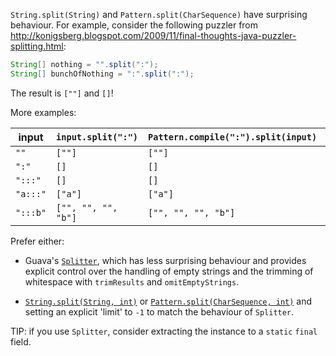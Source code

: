 `String.split(String)` and `Pattern.split(CharSequence)` have surprising
behaviour. For example, consider the following puzzler from
http://konigsberg.blogspot.com/2009/11/final-thoughts-java-puzzler-splitting.html:

```java
String[] nothing = "".split(":");
String[] bunchOfNothing = ":".split(":");
```

The result is `[""]` and `[]`!

More examples:

input    | `input.split(":")`  | `Pattern.compile(":").split(input)` | `Splitter.on(':').split(input)`
-------- | ------------------- | ----------------------------------- | -------------------------------
`""`     | `[""]`              | `[""]`                              | `[""]`
`":"`    | `[]`                | `[]`                                | `["", ""]`
`":::"`  | `[]`                | `[]`                                | `["", "", "", ""]`
`"a:::"` | `["a"]`             | `["a"]`                             | `["a", "", "", ""]`
`":::b"` | `["", "", "", "b"]` | `["", "", "", "b"]`                 | `["", "", "", "b"]`

Prefer either:

*   Guava's
    [`Splitter`](https://guava.dev/releases/23.0/api/docs/com/google/common/base/Splitter.html),
    which has less surprising behaviour and provides explicit control over the
    handling of empty strings and the trimming of whitespace with `trimResults`
    and `omitEmptyStrings`.

*   [`String.split(String, int)`](https://docs.oracle.com/en/java/javase/11/docs/api/java.base/java/lang/String.html#split\(java.lang.String,int\))
    or
    [`Pattern.split(CharSequence, int)`](https://docs.oracle.com/en/java/javase/11/docs/api/java.base/java/lang/String.html#split\(java.lang.String,int\))
    and setting an explicit 'limit' to `-1` to match the behaviour of
    `Splitter`.

TIP: if you use `Splitter`, consider extracting the instance to a `static`
`final` field.
